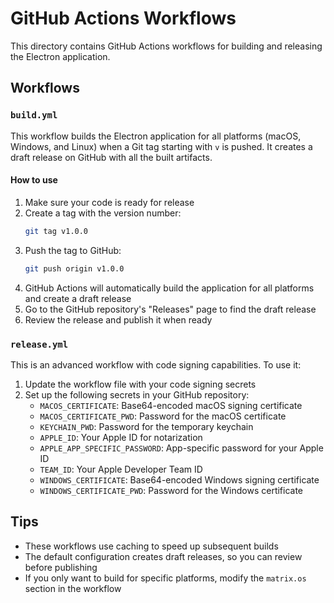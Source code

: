 # GitHub Actions Workflows

This directory contains GitHub Actions workflows for building and releasing the Electron application.

## Workflows

### `build.yml`

This workflow builds the Electron application for all platforms (macOS, Windows, and Linux) when a Git tag starting with `v` is pushed. It creates a draft release on GitHub with all the built artifacts.

#### How to use

1. Make sure your code is ready for release
2. Create a tag with the version number:
   ```bash
   git tag v1.0.0
   ```
3. Push the tag to GitHub:
   ```bash
   git push origin v1.0.0
   ```
4. GitHub Actions will automatically build the application for all platforms and create a draft release
5. Go to the GitHub repository's "Releases" page to find the draft release
6. Review the release and publish it when ready

### `release.yml`

This is an advanced workflow with code signing capabilities. To use it:

1. Update the workflow file with your code signing secrets
2. Set up the following secrets in your GitHub repository:
   - `MACOS_CERTIFICATE`: Base64-encoded macOS signing certificate
   - `MACOS_CERTIFICATE_PWD`: Password for the macOS certificate
   - `KEYCHAIN_PWD`: Password for the temporary keychain
   - `APPLE_ID`: Your Apple ID for notarization
   - `APPLE_APP_SPECIFIC_PASSWORD`: App-specific password for your Apple ID
   - `TEAM_ID`: Your Apple Developer Team ID
   - `WINDOWS_CERTIFICATE`: Base64-encoded Windows signing certificate
   - `WINDOWS_CERTIFICATE_PWD`: Password for the Windows certificate

## Tips

- These workflows use caching to speed up subsequent builds
- The default configuration creates draft releases, so you can review before publishing
- If you only want to build for specific platforms, modify the `matrix.os` section in the workflow
